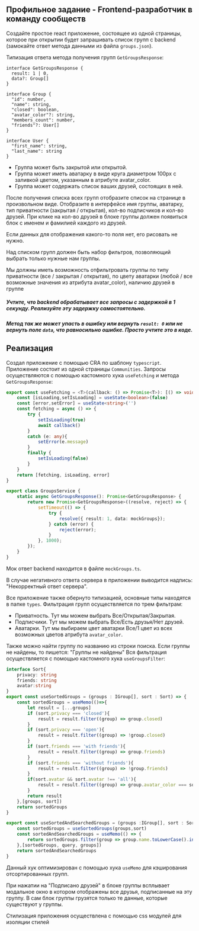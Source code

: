 ## Профильное задание - Frontend-разработчик в команду сообществ

Создайте простое react приложение, состоящее из одной страницы, которое при открытии будет запрашивать список групп с backend (замокайте ответ метода данными из файла `groups.json`).

Типизация ответа метода получения групп `GetGroupsResponse`:
```tsx
interface GetGroupsResponse {
  result: 1 | 0,
  data?: Group[]
}

interface Group {
  "id": number,
  "name": string,
  "closed": boolean,
  "avatar_color"?: string,
  "members_count": number,
  "friends"?: User[]
}

interface User {
  "first_name": string,
  "last_name": string
}
```

- Группа может быть закрытой или открытой.
- Группа может иметь аватарку в виде круга диаметром 100px с заливкой цветом, указанным в атрибуте avatar_color.
- Группа может содержать список ваших друзей, состоящих в ней.

После получения списка всех групп отобразите список на странице в произвольном виде. Отобразите в интерфейсе имя группы, аватарку, тип приватности (закрытая / открытая), кол-во подписчиков и кол-во друзей. При клике на кол-во друзей в блоке группы должен появиться блок с именем и фамилией каждого из друзей.

Если данных для отображения какого-то поля нет, его рисовать не нужно.

Над списком групп должен быть набор фильтров, позволяющий выбрать только нужные нам группы.

Мы должны иметь возможность отфильтровать группы по типу приватности (все / закрытая / открытая), по цвету аватарки (любой / все возможные значения из атрибута avatar_color), наличию друзей в группе

##### Учтите, что backend обрабатывает все запросы с задержкой в 1 секунду. Реализуйте эту задержку самостоятельно.
##### Метод так же может упасть в ошибку или вернуть `result: 0` или не вернуть поле `data`, что равносильно ошибке. Просто учтите это в коде.

## Реализация 
Создал приложение с помощью CRA по шаблону `typescript`.
Приложение состоит из одной страницы `Communities`.
Запросы осуществляются с помощью кастомного хука `useFetching` и метода `GetGroupsResponse`:
```ts
export const useFetching = <T>(callback: () => Promise<T>): [() => void, boolean, string] => {
    const [isLoading,setIsLoading] = useState<boolean>(false)
    const [error,setError] = useState<string>('')
    const fetching = async () => {
        try {
            setIsLoading(true)
            await callback()
        }
        catch (e: any){
            setError(e.message)
        }
        finally {
            setIsLoading(false)
        }
    }
    return [fetching, isLoading, error]
}

export class GroupsService {
    static async GetGroupsResponse(): Promise<GetGroupsResponse> {
        return new Promise<GetGroupsResponse>((resolve, reject) => {
            setTimeout(() => {
                try {
                    resolve({ result: 1, data: mockGroups});
                } catch (error) {
                    reject(error);
                }
            }, 1000);
        });
    }
}
```
Мок ответ backend  находится в файле `mockGroups.ts`.

В случае негативного ответа сервера в приложении выводится надпись: "Некорректный ответ сервера".

Все приложение также обернуто типизацией, основные типы находятся в папке `types`.
Фильтрация групп осуществляется по трем фильтрам: 
- Приватность. Тут мы можем выбрать Все/Открытая/Закрытая.
- Подписчики. Тут мы можем выбрать Все/Есть друзья/Нет друзей.
- Аватарки. Тут мы выбираем цвет аватарки Все/1 цвет из всех возможных цветов атрибута `avatar_color`.

Также можно найти группу по названию из строки поиска.
Если группы не найдены, то пишется: "Группы не найдены"
Вся фильтрация осуществляется с помощью кастомного хука `useGroupsFilter`:
```ts
interface Sort{
    privacy: string
    friends: string
    avatar:string
}
export const useSortedGroups = (groups : IGroup[], sort : Sort) => {
    const sortedGroups = useMemo(()=>{
        let result = [...groups]
        if (sort.privacy === 'closed'){
            result = result.filter((group) => group.closed)
        }
        if (sort.privacy === 'open'){
            result = result.filter((group) => !group.closed)
        }
        if (sort.friends === 'with friends'){
            result = result.filter((group) => group.friends)
        }
        if (sort.friends === 'without friends'){
            result = result.filter((group) => !group.friends)
        }
        if(sort.avatar && sort.avatar !== 'all'){
            result = result.filter((group) => group.avatar_color === sort.avatar)
        }
        return result
    },[groups, sort])
    return sortedGroups
}

export const useSortedAndSearchedGroups = (groups :IGroup[], sort : Sort, query : string) => {
    const sortedGroups = useSortedGroups(groups,sort)
    const sortedAndSearchedGroups = useMemo(() => {
        return sortedGroups.filter(group => group.name.toLowerCase().includes(query.toLowerCase()))
    },[sortedGroups, query, groups])
    return sortedAndSearchedGroups
}
```
Данный хук оптимизирован с помощью хука `useMemo` для кэширования отсортированных групп.

При нажатии на "Подписано друзей" в блоке группы всплывает модальное окно в котором отображены все друзья, подписанные на эту группу.
В сам блок группы грузятся только те данные, которые существуют у группы.

Стилизация приложения осуществлена с помощью css модулей для изоляции стилей
